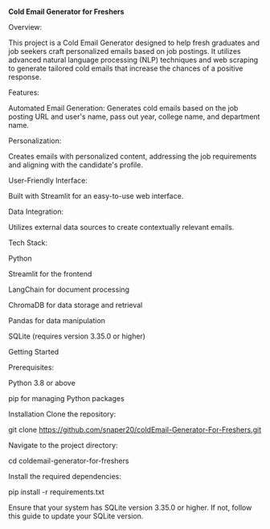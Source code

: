 **Cold Email Generator for Freshers**

Overview:

This project is a Cold Email Generator designed to help fresh graduates and job seekers craft personalized emails based on job postings. It utilizes advanced natural language processing (NLP) techniques and web scraping to generate tailored cold emails that increase the chances of a positive response.


Features:

Automated Email Generation: Generates cold emails based on the job posting URL and user's name, pass out year, college name, and department name.

Personalization:

Creates emails with personalized content, addressing the job requirements and aligning with the candidate's profile.

User-Friendly Interface:

Built with Streamlit for an easy-to-use web interface.

Data Integration: 

Utilizes external data sources to create contextually relevant emails.

Tech Stack:

Python

Streamlit for the frontend

LangChain for document processing

ChromaDB for data storage and retrieval

Pandas for data manipulation

SQLite (requires version 3.35.0 or higher)

Getting Started

Prerequisites:

Python 3.8 or above

pip for managing Python packages

Installation
Clone the repository:

git clone https://github.com/snaper20/coldEmail-Generator-For-Freshers.git

Navigate to the project directory:

cd coldemail-generator-for-freshers

Install the required dependencies:

pip install -r requirements.txt

Ensure that your system has SQLite version 3.35.0 or higher. If not, follow this guide to update your SQLite version.
